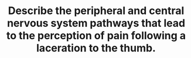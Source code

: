 ---
title: "Describe the peripheral and central nervous system pathways that lead to the perception of pain following a laceration to the thumb."
entityType: SAQ
exam: PEX
college: ANZCA
year: 2021
sitting: A
question: 05
passRate: 92.8
EC_expectedDomains:
- "The major domains assessed in this question were: definition of pain; nociceptors and transduction; spinal cord synapse; ascending and supraspinal pathways; cortical processing; descending modulation"
EC_extraCredit:
- "While a diagram was not required to pass the question, candidates who provided a simple, well-labelled diagram were able to better organise their answer and ensured that they addressed all the domains required."
- "It is recognised that textbooks differ in the nomenclature of the supraspinal pathways and the detail of cortical processing functions, and allowance was made for this."
EC_errorsCommon:
- "While peripheral nervous system and descending modulation pathways were generally well described, relatively few candidates recognised the emotional aspects and the autonomic responses associated with perception of pain."
---